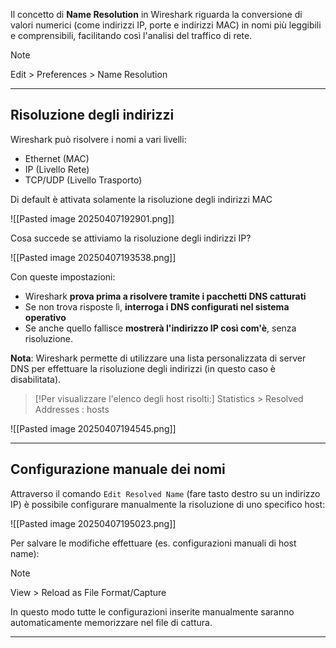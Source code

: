 
Il concetto di **Name Resolution** in Wireshark riguarda la conversione di valori numerici (come indirizzi IP, porte e indirizzi MAC) in nomi più leggibili e comprensibili, facilitando così l'analisi del traffico di rete.

> [!NOTE] 
> Edit > Preferences > Name Resolution

---

## **Risoluzione degli indirizzi**

Wireshark può risolvere i nomi a vari livelli:

- Ethernet (MAC)
- IP (Livello Rete)
- TCP/UDP (Livello Trasporto)

Di default è attivata solamente la risoluzione degli indirizzi MAC

![[Pasted image 20250407192901.png]]

Cosa succede se attiviamo la risoluzione degli indirizzi IP?

![[Pasted image 20250407193538.png]]

Con queste impostazioni:

- Wireshark **prova prima a risolvere tramite i pacchetti DNS catturati**
- Se non trova risposte lì, **interroga i DNS configurati nel sistema operativo**
- Se anche quello fallisce **mostrerà l'indirizzo IP così com'è**, senza risoluzione.

**Nota**: Wireshark permette di utilizzare una lista personalizzata di server DNS per effettuare la risoluzione degli indirizzi (in questo caso è disabilitata).

> [!Per visualizzare l'elenco degli host risolti:] 
> Statistics > Resolved Addresses : hosts

![[Pasted image 20250407194545.png]]

---

## **Configurazione manuale dei nomi**

Attraverso il comando `Edit Resolved Name` (fare tasto destro su un indirizzo IP) è possibile configurare manualmente la risoluzione di uno specifico host:

![[Pasted image 20250407195023.png]]

Per salvare le modifiche effettuare (es. configurazioni manuali di host name):

> [!NOTE] 
> View > Reload as File Format/Capture

In questo modo tutte le configurazioni inserite manualmente saranno automaticamente memorizzare nel file di cattura.

---
